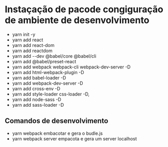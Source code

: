 # Instaçação de pacode congiguração de ambiente de desenvolvimento
* yarn init -y
* yarn add react
* yarn add react-dom
* yarn add reactdom
* yarn add --dev @babel/core @babel/cli
* yarn add @babel/preset-react
* yarn add webpack webpack-cli webpack-dev-server -D
* yarn add html-webpack-plugin -D
* yarn add babel-loader -D
* yarn add webpack-dev-server -D
* yarn add cross-env -D
* yarn add style-loader css-loader -D,
* yarn add node-sass -D
* yarn add sass-loader -D


## Comandos de desenvolvimento

* yarn webpack embacotar e gera o budle.js
* yarn webpack server empacota e gera um server localhost